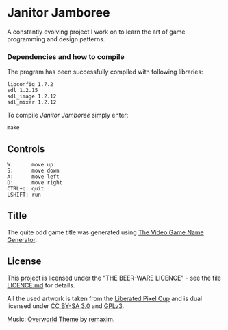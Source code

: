 # Janitor Jamboree
A constantly evolving project I work on to learn the art of game programming and design patterns.

### Dependencies and how to compile
The program has been successfully compiled with following libraries:
```
libconfig 1.7.2
sdl 1.2.15
sdl_image 1.2.12
sdl_mixer 1.2.12
```

To compile _Janitor Jamboree_ simply enter:
```
make
```

## Controls
```
W:      move up
S:      move down
A:      move left
D:      move right
CTRL+q: quit
LSHIFT: run
```

## Title
The quite odd game title was generated using [The Video Game Name Generator](https://www.videogamena.me/).

## License
This project is licensed under the "THE BEER-WARE LICENCE" - see the file [LICENCE.md](LICENCE.md) for details.

All the used artwork is taken from the [Liberated Pixel Cup](http://lpc.opengameart.org/) and is dual licensed under [CC BY-SA 3.0](http://creativecommons.org/licenses/by-sa/3.0/) and [GPLv3](http://www.gnu.org/licenses/gpl-3.0.html).

Music: [Overworld Theme](https://opengameart.org/content/overworld-theme) by [remaxim](https://opengameart.org/users/remaxim).
